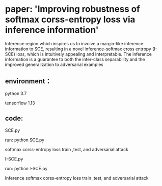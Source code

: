 # paper: 'Improving robustness of softmax corss-entropy loss via inference information'


Inference region which inspires us to involve a margin-like inference information to SCE, resulting in a novel inference-softmax cross entropy (I-SCE) loss, which is intuitively appealing and interpretable. The inference information is a guarantee to both the inter-class separability and the improved generalization to adversarial examples


## environment：

python 3.7

tensorflow 1.13


## code:

SCE.py  

run: python SCE.py  

softmax corss-entropy loss train ,test, and adversarial attack
 

I-SCE.py  

run: python I-SCE.py  

Inference softmax corss-entropy loss train ,test, and adversarial attack

